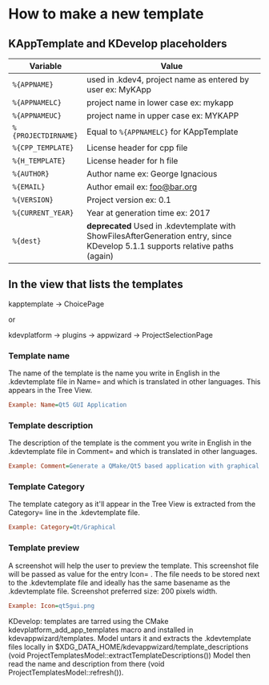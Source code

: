 # How to make a new template

## KAppTemplate and KDevelop placeholders

| Variable | Value |
| ---      | ---      |
| `%{APPNAME}`   | used in .kdev4, project name as entered by user ex: MyKApp |
| `%{APPNAMELC}` | project name in lower case ex: mykapp |
| `%{APPNAMEUC}` | project name in upper case ex: MYKAPP |
| `%{PROJECTDIRNAME}` | Equal to `%{APPNAMELC}` for KAppTemplate |
| `%{CPP_TEMPLATE}` | License header for cpp file |
| `%{H_TEMPLATE}` | License header for h file |
| `%{AUTHOR}` | Author name ex: George Ignacious |
| `%{EMAIL}` |  Author email ex: foo@bar.org |
| `%{VERSION}` | Project version ex: 0.1 |
| `%{CURRENT_YEAR}` | Year at generation time ex: 2017 |
| `%{dest}` | **deprecated** Used in .kdevtemplate with ShowFilesAfterGeneration entry, since KDevelop 5.1.1 supports relative paths (again) |


##  In the view that lists the templates

kapptemplate -> ChoicePage

or

kdevplatform -> plugins -> appwizard -> ProjectSelectionPage


### Template name

The name of the template is the name you write in English in the .kdevtemplate file in Name= and which is translated in other languages. This appears in the Tree View.

```ini
Example: Name=Qt5 GUI Application
```

### Template description

The description of the template is the comment you write in English in the .kdevtemplate file in Comment= and which is translated in other languages.

```ini
Example: Comment=Generate a QMake/Qt5 based application with graphical user interface (cross-platform)
```

### Template Category

The template category as it'll appear in the Tree View is extracted from the Category= line in the .kdevtemplate file.

```ini
Example: Category=Qt/Graphical
```

### Template preview

A screenshot will help the user to preview the template. This screenshot file will be passed as value for the entry Icon= . The file needs to be stored next to the .kdevtemplate file and ideally has the same basename as the .kdevtemplate file. Screenshot preferred size: 200 pixels width.

```ini
Example: Icon=qt5gui.png
```

KDevelop: templates are tarred using the CMake kdevplatform_add_app_templates macro and installed in kdevappwizard/templates.
Model untars it and extracts the .kdevtemplate files locally in $XDG_DATA_HOME/kdevappwizard/template_descriptions (void ProjectTemplatesModel::extractTemplateDescriptions())
Model then read the name and description from there (void ProjectTemplatesModel::refresh()).
